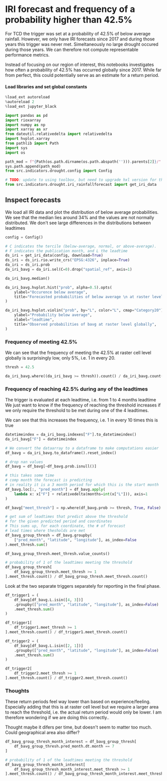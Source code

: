 # IRI forecast and frequency of a probability higher than 42.5%
For TCD the trigger was set at a probability of 42.5% of below average rainfall.
However, we only have IRI forecasts since 2017 and during those years this trigger was never met. 
Simeltaneously no large drought occured during those years. We can therefore not compute representable performance metrics. 

Instead of focusing on our region of interest, this notebooks investigates how often a probability of 42.5% has occurred globally since 2017. 
While far from perfect, this could potentially serve as an estimate for a return period. 


#### Load libraries and set global constants

```python
%load_ext autoreload
%autoreload 2
%load_ext jupyter_black
```

```python
import pandas as pd
import rioxarray
import numpy as np
import xarray as xr
from dateutil.relativedelta import relativedelta
import hvplot.xarray
from pathlib import Path
import sys
import os

path_mod = f"{Path(os.path.dirname(os.path.abspath(''))).parents[2]}/"
sys.path.append(path_mod)
from src.indicators.drought.config import Config

# TODO: update to using toolbox, but need to upgrade hxl version for that..
from src.indicators.drought.iri_rainfallforecast import get_iri_data
```

## Inspect forecasts


We load all IRI data and plot the distribution of below average probabilities. 
We see that the median lies around 34% and the values are not normally distributed. 
We don't see large differences in the distributions between leadtimes

```python
config = Config()
```

```python
# C indicates the tercile (below-average, normal, or above-average).
# F indicates the publication month, and L the leadtime
ds_iri = get_iri_data(config, download=True)
ds_iri = ds_iri.rio.write_crs("EPSG:4326", inplace=True)
da_iri = ds_iri.prob
da_iri_bavg = da_iri.sel(C=0).drop("spatial_ref", axis=1)
```

```python
da_iri_bavg.median()
```

```python
da_iri_bavg.hvplot.hist("prob", alpha=0.5).opts(
    ylabel="Occurence below average",
    title="Forecasted probabilities of below average \n at raster level in the whole world across all seasons and leadtimes, 2017-2021",
)
```

```python
da_iri_bavg.hvplot.violin("prob", by="L", color="L", cmap="Category20").opts(
    ylabel="Probability below average",
    xlabel="leadtime",
    title="Observed probabilities of bavg at raster level globally",
)
```

### Frequency of meeting 42.5%
We can see that the frequency of meeting the 42.5% at raster cell level globally is surprisingly
low, only 5%, i.e. 1 in every 20. 

```python
thresh = 42.5
```

```python
da_iri_bavg.where((da_iri_bavg >= thresh)).count() / da_iri_bavg.count()
```

### Frequency of reaching 42.5% during any of the leadtimes
The trigger is evaluated at each leadtime, i.e. from 1 to 4 months leadtime
We just want to know if the frequency of reaching the threshold increases
if we only require the threshold to be met during one of the 4 leadtimes. 

We can see that this increases the frequency, i.e. 1 in every 10 times this is true

```python
datetimeindex = da_iri_bavg.indexes["F"].to_datetimeindex()
da_iri_bavg["F"] = datetimeindex
```

```python
# We convert the dataarray to a dataframe to make computations easier
df_bavg = da_iri_bavg.to_dataframe().reset_index()
```

```python
# drop nan values
df_bavg = df_bavg[~df_bavg.prob.isnull()]
```

```python
# this takes some time
# comp month the forecast is predicting
# in reality it is a 3 month period for which this is the start month
df_bavg.loc[:, "pred_month"] = df_bavg.apply(
    lambda x: x["F"] + relativedelta(months=int(x["L"])), axis=1
)
```

```python
df_bavg["meet_thresh"] = np.where(df_bavg.prob >= thresh, True, False)
```

```python
# get sum of leadtimes that predict above the threshold
# for the given predicted period and coordinates
# This sums up, for each coordinate, the # of forecast
# lead times where thesholds are met
df_bavg_group_thresh = df_bavg.groupby(
    ["pred_month", "latitude", "longitude"], as_index=False
).meet_thresh.sum()
```

```python
df_bavg_group_thresh.meet_thresh.value_counts()
```

```python
# probability of 1 of the leadtimes meeting the threshold
df_bavg_group_thresh[
    df_bavg_group_thresh.meet_thresh >= 1
].meet_thresh.count() / df_bavg_group_thresh.meet_thresh.count()
```

Look at the two separate triggers separately for reporting in the final phase.

```python
df_trigger1 = (
    df_bavg[df_bavg.L.isin([4, 3])]
    .groupby(["pred_month", "latitude", "longitude"], as_index=False)
    .meet_thresh.sum()
)

df_trigger1[
    df_trigger1.meet_thresh >= 1
].meet_thresh.count() / df_trigger1.meet_thresh.count()
```

```python
df_trigger2 = (
    df_bavg[df_bavg.L.isin([2, 1])]
    .groupby(["pred_month", "latitude", "longitude"], as_index=False)
    .meet_thresh.sum()
)

df_trigger2[
    df_trigger2.meet_thresh >= 1
].meet_thresh.count() / df_trigger2.meet_thresh.count()
```

### Thoughts
These return periods feel way lower than based on experience/feeling. 
Especially adding that this is at raster cell level but we require a larger area
to reach the threshold, i.e. the actual return period would only be lower.
I am therefore wondering if we are doing this correctly..

Thought maybe it difers per time, but doesn't seem to matter too much. Could geographical area also differ? 

```python
df_bavg_group_thresh_month_interest = df_bavg_group_thresh[
    df_bavg_group_thresh.pred_month.dt.month == 7
]
```

```python
# probability of 1 of the leadtimes meeting the threshold
df_bavg_group_thresh_month_interest[
    df_bavg_group_thresh_month_interest.meet_thresh >= 1
].meet_thresh.count() / df_bavg_group_thresh_month_interest.meet_thresh.count()
```

```python

```
